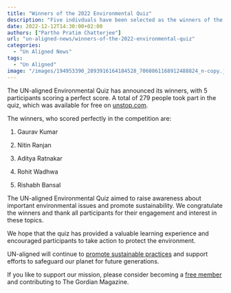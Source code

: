 ```yaml
---
title: "Winners of the 2022 Environmental Quiz"
description: "Five indivduals have been selected as the winners of the 2022 UN-aligned Environmental Quotient Quiz."
date: 2022-12-12T14:30:00+02:00
authors: ["Partho Pratim Chatterjee"]
url: "un-aligned-news/winners-of-the-2022-environmental-quiz"
categories: 
  - "Un Aligned News"
tags: 
  - "Un Aligned"
image: "/images/194953390_2893916164184528_7060861168912488824_n-copy.jpg"
---
```

The UN-aligned Environmental Quiz has announced its winners, with 5 participants scoring a perfect score. A total of 279 people took part in the quiz, which was available for free on [unstop.com](https://unstop.com/quiz/environmental-quotient-test-un-aligned-488641).

The winners, who scored perfectly in the competition are:

1. Gaurav Kumar

3. Nitin Ranjan

5. Aditya Ratnakar

7. Rohit Wadhwa

9. Rishabh Bansal

The UN-aligned Environmental Quiz aimed to raise awareness about important environmental issues and promote sustainability. We congratulate the winners and thank all participants for their engagement and interest in these topics.

We hope that the quiz has provided a valuable learning experience and encouraged participants to take action to protect the environment.

UN-aligned will continue to [promote sustainable practices](https://un-aligned.org/climate-emergency/) and support efforts to safeguard our planet for future generations.

If you like to support our mission, please consider becoming a [free member](https://un-aligned.org/register/) and contributing to The Gordian Magazine.
